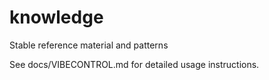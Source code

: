 # knowledge

Stable reference material and patterns

See docs/VIBECONTROL.md for detailed usage instructions.
